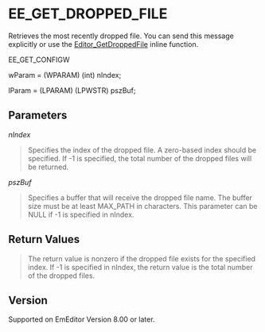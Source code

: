 # EE\_GET\_DROPPED\_FILE

Retrieves the most recently dropped file. You can send
this message explicitly or use the
[Editor\_GetDroppedFile](../macro/editor_getdroppedfile) inline function.

EE\_GET\_CONFIGW

wParam = (WPARAM) (int) nIndex;

lParam = (LPARAM) (LPWSTR) pszBuf;

## Parameters

_nIndex_

> Specifies the index of the dropped file. A
> zero-based index should be specified. If
>  -1 is specified, the total number of
> the dropped files will be returned.

_pszBuf_

> Specifies a buffer that will receive the dropped file
> name. The buffer
> size must be at least MAX\_PATH in
> characters. This parameter can be NULL if -1 is
> specified in nIndex.

## Return Values

> The return value is nonzero if the dropped file exists for
> the specified index. If -1 is specified in nIndex, the return value is the
> total number of the dropped files.

## Version

Supported on EmEditor Version 8.00 or later.
